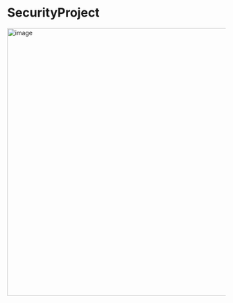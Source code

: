 # SecurityProject

<img width="619" alt="image" src="https://user-images.githubusercontent.com/81161819/156528840-436c3ef8-0e9a-4bf0-9123-9cc725ffd871.png">

